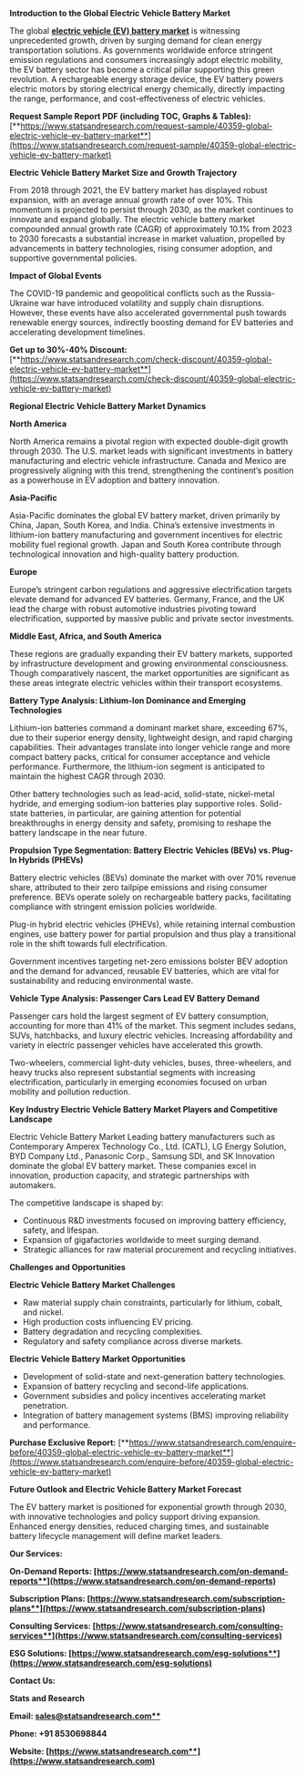 ﻿**Introduction to the Global Electric Vehicle Battery Market**

The global [**electric vehicle (EV) battery market**](https://www.statsandresearch.com/report/40359-global-electric-vehicle-ev-battery-market) is witnessing unprecedented growth, driven by surging demand for clean energy transportation solutions. As governments worldwide enforce stringent emission regulations and consumers increasingly adopt electric mobility, the EV battery sector has become a critical pillar supporting this green revolution. A rechargeable energy storage device, the EV battery powers electric motors by storing electrical energy chemically, directly impacting the range, performance, and cost-effectiveness of electric vehicles.

**Request Sample Report PDF (including TOC, Graphs & Tables):** [**https://www.statsandresearch.com/request-sample/40359-global-electric-vehicle-ev-battery-market**](https://www.statsandresearch.com/request-sample/40359-global-electric-vehicle-ev-battery-market)

**Electric Vehicle Battery Market Size and Growth Trajectory**

From 2018 through 2021, the EV battery market has displayed robust expansion, with an average annual growth rate of over 10%. This momentum is projected to persist through 2030, as the market continues to innovate and expand globally. The electric vehicle battery market compounded annual growth rate (CAGR) of approximately 10.1% from 2023 to 2030 forecasts a substantial increase in market valuation, propelled by advancements in battery technologies, rising consumer adoption, and supportive governmental policies.

**Impact of Global Events**

The COVID-19 pandemic and geopolitical conflicts such as the Russia-Ukraine war have introduced volatility and supply chain disruptions. However, these events have also accelerated governmental push towards renewable energy sources, indirectly boosting demand for EV batteries and accelerating development timelines.

**Get up to 30%-40% Discount:** [**https://www.statsandresearch.com/check-discount/40359-global-electric-vehicle-ev-battery-market**](https://www.statsandresearch.com/check-discount/40359-global-electric-vehicle-ev-battery-market)

**Regional Electric Vehicle Battery Market Dynamics**

**North America**

North America remains a pivotal region with expected double-digit growth through 2030. The U.S. market leads with significant investments in battery manufacturing and electric vehicle infrastructure. Canada and Mexico are progressively aligning with this trend, strengthening the continent’s position as a powerhouse in EV adoption and battery innovation.

**Asia-Pacific**

Asia-Pacific dominates the global EV battery market, driven primarily by China, Japan, South Korea, and India. China’s extensive investments in lithium-ion battery manufacturing and government incentives for electric mobility fuel regional growth. Japan and South Korea contribute through technological innovation and high-quality battery production.

**Europe**

Europe’s stringent carbon regulations and aggressive electrification targets elevate demand for advanced EV batteries. Germany, France, and the UK lead the charge with robust automotive industries pivoting toward electrification, supported by massive public and private sector investments.

**Middle East, Africa, and South America**

These regions are gradually expanding their EV battery markets, supported by infrastructure development and growing environmental consciousness. Though comparatively nascent, the market opportunities are significant as these areas integrate electric vehicles within their transport ecosystems.

**Battery Type Analysis: Lithium-Ion Dominance and Emerging Technologies**

Lithium-ion batteries command a dominant market share, exceeding 67%, due to their superior energy density, lightweight design, and rapid charging capabilities. Their advantages translate into longer vehicle range and more compact battery packs, critical for consumer acceptance and vehicle performance. Furthermore, the lithium-ion segment is anticipated to maintain the highest CAGR through 2030.

Other battery technologies such as lead-acid, solid-state, nickel-metal hydride, and emerging sodium-ion batteries play supportive roles. Solid-state batteries, in particular, are gaining attention for potential breakthroughs in energy density and safety, promising to reshape the battery landscape in the near future.

**Propulsion Type Segmentation: Battery Electric Vehicles (BEVs) vs. Plug-In Hybrids (PHEVs)**

Battery electric vehicles (BEVs) dominate the market with over 70% revenue share, attributed to their zero tailpipe emissions and rising consumer preference. BEVs operate solely on rechargeable battery packs, facilitating compliance with stringent emission policies worldwide.

Plug-in hybrid electric vehicles (PHEVs), while retaining internal combustion engines, use battery power for partial propulsion and thus play a transitional role in the shift towards full electrification.

Government incentives targeting net-zero emissions bolster BEV adoption and the demand for advanced, reusable EV batteries, which are vital for sustainability and reducing environmental waste.

**Vehicle Type Analysis: Passenger Cars Lead EV Battery Demand**

Passenger cars hold the largest segment of EV battery consumption, accounting for more than 41% of the market. This segment includes sedans, SUVs, hatchbacks, and luxury electric vehicles. Increasing affordability and variety in electric passenger vehicles have accelerated this growth.

Two-wheelers, commercial light-duty vehicles, buses, three-wheelers, and heavy trucks also represent substantial segments with increasing electrification, particularly in emerging economies focused on urban mobility and pollution reduction.

**Key Industry Electric Vehicle Battery Market Players and Competitive Landscape**

Electric Vehicle Battery Market Leading battery manufacturers such as Contemporary Amperex Technology Co., Ltd. (CATL), LG Energy Solution, BYD Company Ltd., Panasonic Corp., Samsung SDI, and SK Innovation dominate the global EV battery market. These companies excel in innovation, production capacity, and strategic partnerships with automakers.

The competitive landscape is shaped by:

- Continuous R&D investments focused on improving battery efficiency, safety, and lifespan.
- Expansion of gigafactories worldwide to meet surging demand.
- Strategic alliances for raw material procurement and recycling initiatives.

**Challenges and Opportunities**

**Electric Vehicle Battery Market Challenges**

- Raw material supply chain constraints, particularly for lithium, cobalt, and nickel.
- High production costs influencing EV pricing.
- Battery degradation and recycling complexities.
- Regulatory and safety compliance across diverse markets.

**Electric Vehicle Battery Market Opportunities**

- Development of solid-state and next-generation battery technologies.
- Expansion of battery recycling and second-life applications.
- Government subsidies and policy incentives accelerating market penetration.
- Integration of battery management systems (BMS) improving reliability and performance.

**Purchase Exclusive Report:** [**https://www.statsandresearch.com/enquire-before/40359-global-electric-vehicle-ev-battery-market**](https://www.statsandresearch.com/enquire-before/40359-global-electric-vehicle-ev-battery-market)

**Future Outlook and Electric Vehicle Battery Market Forecast**

The EV battery market is positioned for exponential growth through 2030, with innovative technologies and policy support driving expansion. Enhanced energy densities, reduced charging times, and sustainable battery lifecycle management will define market leaders.

**Our Services:**

**On-Demand Reports: [https://www.statsandresearch.com/on-demand-reports**](https://www.statsandresearch.com/on-demand-reports)**

**Subscription Plans: [https://www.statsandresearch.com/subscription-plans**](https://www.statsandresearch.com/subscription-plans)**

**Consulting Services: [https://www.statsandresearch.com/consulting-services**](https://www.statsandresearch.com/consulting-services)**

**ESG Solutions: [https://www.statsandresearch.com/esg-solutions**](https://www.statsandresearch.com/esg-solutions)**

**Contact Us:**

**Stats and Research**

**Email: [sales@statsandresearch.com**](mailto:sales@statsandresearch.com)**

**Phone: +91 8530698844**

**Website: [https://www.statsandresearch.com**](https://www.statsandresearch.com)**
